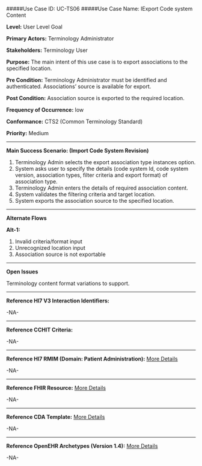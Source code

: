 #####Use Case ID: UC-TS06
#####Use Case Name: IExport Code system Content

**Level:**                     User Level Goal

**Primary Actors:**            Terminology Administrator  

**Stakeholders:**              Terminology User

**Purpose:**                   The main intent of this use case is to export associations to the specified location.

**Pre Condition:**             Terminology Administrator must be identified and authenticated. Associations’ source is available for export.

**Post Condition:**            Association source is exported to the required location.

**Frequency of Occurrence:**   low

**Conformance:**             	 CTS2 (Common Terminology Standard)

**Priority:**                  Medium
__________________________________________________________
**Main Success Scenario: (Import Code System Revision)**

1.	Terminology Admin selects the export association type instances option.
2.	System asks user to specify the details (code system Id, code system version, association types, filter criteria and export format) of association type.
3.	Terminology Admin enters the details of required association content.
4.	 System validates the filtering criteria and target location.
5.	System exports the association source to the specified location.

__________________________________________________________
**Alternate Flows** 

**Alt-1:**

1.	Invalid criteria/format input
2.	Unrecognized location input
3.	Association source is not exportable  

_______________________________________________________________
**Open Issues**

Terminology content format variations to support.
_______________________________________________________________
**Reference Hl7 V3 Interaction Identifiers:**

-NA-
_______________________________________________________________
**Reference CCHIT Criteria:**

-NA-

_______________________________________________________________
**Reference Hl7 RMIM (Domain: Patient Administration):** [More Details](http://www.hl7.org/implement/standards/product_brief.cfm?product_id=306)

-NA-

_______________________________________________________________
**Reference FHIR Resource:** [More Details](http://www.hl7.org/implement/standards/fhir/resourcelist.html)

-NA-
_______________________________________________________________
**Reference CDA Template:** [More Details](http://www.hl7.org/Special/committees/structure/index.cfm)

-NA-
_______________________________________________________________
**Reference OpenEHR Archetypes (Version 1.4):** [More Details](http://www.openehr.org/ckm/)

-NA-
